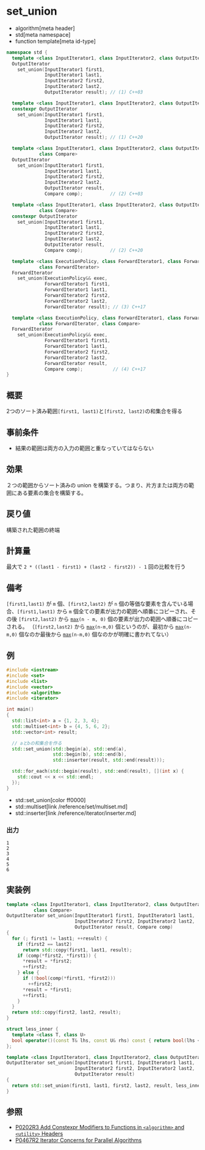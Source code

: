 # set_union
* algorithm[meta header]
* std[meta namespace]
* function template[meta id-type]

```cpp
namespace std {
  template <class InputIterator1, class InputIterator2, class OutputIterator>
  OutputIterator
    set_union(InputIterator1 first1,
              InputIterator1 last1,
              InputIterator2 first2,
              InputIterator2 last2,
              OutputIterator result); // (1) C++03

  template <class InputIterator1, class InputIterator2, class OutputIterator>
  constexpr OutputIterator
    set_union(InputIterator1 first1,
              InputIterator1 last1,
              InputIterator2 first2,
              InputIterator2 last2,
              OutputIterator result); // (1) C++20

  template <class InputIterator1, class InputIterator2, class OutputIterator,
            class Compare>
  OutputIterator
    set_union(InputIterator1 first1,
              InputIterator1 last1,
              InputIterator2 first2,
              InputIterator2 last2,
              OutputIterator result,
              Compare comp);          // (2) C++03

  template <class InputIterator1, class InputIterator2, class OutputIterator,
            class Compare>
  constexpr OutputIterator
    set_union(InputIterator1 first1,
              InputIterator1 last1,
              InputIterator2 first2,
              InputIterator2 last2,
              OutputIterator result,
              Compare comp);          // (2) C++20

  template <class ExecutionPolicy, class ForwardIterator1, class ForwardIterator2,
            class ForwardIterator>
  ForwardIterator
    set_union(ExecutionPolicy&& exec,
              ForwardIterator1 first1,
              ForwardIterator1 last1,
              ForwardIterator2 first2,
              ForwardIterator2 last2,
              ForwardIterator result); // (3) C++17

  template <class ExecutionPolicy, class ForwardIterator1, class ForwardIterator2,
            class ForwardIterator, class Compare>
  ForwardIterator
    set_union(ExecutionPolicy&& exec,
              ForwardIterator1 first1,
              ForwardIterator1 last1,
              ForwardIterator2 first2,
              ForwardIterator2 last2,
              ForwardIterator result,
              Compare comp);           // (4) C++17
}
```

## 概要
2つのソート済み範囲`[first1, last1)`と`[first2, last2)`の和集合を得る


## 事前条件
- 結果の範囲は両方の入力の範囲と重なっていてはならない


## 効果
２つの範囲からソート済みの union を構築する。つまり、片方または両方の範囲にある要素の集合を構築する。


## 戻り値
構築された範囲の終端


## 計算量
最大で `2 * ((last1 - first1) + (last2 - first2)) - 1` 回の比較を行う


## 備考
`[first1,last1)` が `m` 個、`[first2,last2)` が `n` 個の等価な要素を含んでいる場合、`[first1,last1)` から `m` 個全ての要素が出力の範囲へ順番にコピーされ、その後 `[first2,last2)` から [`max`](max.md)`(n - m, 0)` 個の要素が出力の範囲へ順番にコピーされる。
（`[first2,last2)` から [`max`](max.md)`(n-m,0)` 個というのが、最初から [`max`](max.md)`(n-m,0)` 個なのか最後から [`max`](max.md)`(n-m,0)` 個なのかが明確に書かれてない）



## 例
```cpp example
#include <iostream>
#include <set>
#include <list>
#include <vector>
#include <algorithm>
#include <iterator>

int main()
{
  std::list<int> a = {1, 2, 3, 4};
  std::multiset<int> b = {4, 5, 6, 2};
  std::vector<int> result;

  // aとbの和集合を作る
  std::set_union(std::begin(a), std::end(a),
                 std::begin(b), std::end(b),
                 std::inserter(result, std::end(result)));

  std::for_each(std::begin(result), std::end(result), [](int x) {
    std::cout << x << std::endl;
  });
}
```
* std::set_union[color ff0000]
* std::multiset[link /reference/set/multiset.md]
* std::inserter[link /reference/iterator/inserter.md]

### 出力
```
1
2
3
4
5
6
```


## 実装例
```cpp
template <class InputIterator1, class InputIterator2, class OutputIterator,
          class Compare>
OutputIterator set_union(InputIterator1 first1, InputIterator1 last1,
                         InputIterator2 first2, InputIterator2 last2,
                         OutputIterator result, Compare comp)
{
  for (; first1 != last1; ++result) {
    if (first2 == last2)
      return std::copy(first1, last1, result);
    if (comp(*first2, *first1)) {
      *result = *first2;
      ++first2;
    } else {
      if (!bool(comp(*first1, *first2)))
        ++first2;
      *result = *first1;
      ++first1;
    }
  }
  return std::copy(first2, last2, result);
}

struct less_inner {
  template <class T, class U>
  bool operator()(const T& lhs, const U& rhs) const { return bool(lhs < rhs); }
};

template <class InputIterator1, class InputIterator2, class OutputIterator>
OutputIterator set_union(InputIterator1 first1, InputIterator1 last1,
                         InputIterator2 first2, InputIterator2 last2,
                         OutputIterator result)
{
  return std::set_union(first1, last1, first2, last2, result, less_inner());
}
```


## 参照
- [P0202R3 Add Constexpr Modifiers to Functions in `<algorithm>` and `<utility>` Headers](http://www.open-std.org/jtc1/sc22/wg21/docs/papers/2017/p0202r3.html)
- [P0467R2 Iterator Concerns for Parallel Algorithms](http://www.open-std.org/jtc1/sc22/wg21/docs/papers/2017/p0467r2.html)
